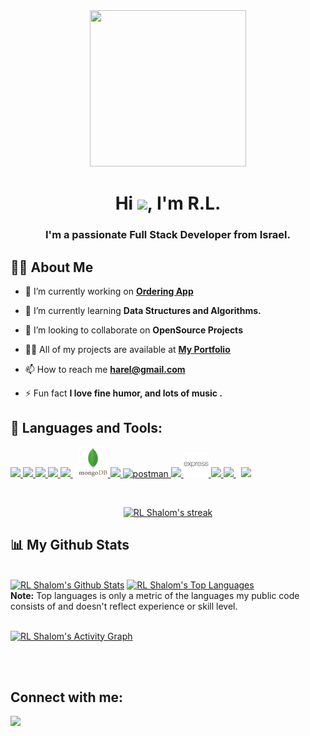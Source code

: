 <!--<a href="#"><img width="100%" height="auto" src="https://i.imgur.com/iXuL1HG.png" height="175px"/></a>-->
<div align="center">
<a  href="#"><img  width="250" height="250" src="https://live.staticflickr.com/65535/51903399640_8265160fec_o.jpg" height="175px"/></a></div>

<!-- <a align="center" data-flickr-embed="true" href="https://www.flickr.com/photos/45027510@N08/51903399640/in/datetaken/" title="rls"><img src="https://live.staticflickr.com/65535/51903399640_8265160fec_o.jpg" width="626" height="626" alt="rls"></a><script async src="//embedr.flickr.com/assets/client-code.js" charset="utf-8"></script> -->

<h1 align="center">Hi <img src="https://raw.githubusercontent.com/MartinHeinz/MartinHeinz/master/wave.gif" width="30px">, I'm R.L.</h1>
<h3 align="center">I'm a passionate Full Stack Developer from Israel.</h3>

## 🙋‍♂️ About Me

- 🔭 I’m currently working on **[Ordering App](https://restaurant-ord.herokuapp.com/)**

- 🌱 I’m currently learning **Data Structures and Algorithms.**

- 👯 I’m looking to collaborate on **OpenSource Projects**

- 👨‍💻 All of my projects are available at **[My Portfolio](https://)**

- 📫 How to reach me **harel@gmail.com**

- ⚡ Fun fact **I love fine humor, and lots of music .**

## 🚀 Languages and Tools:

<p align="left"> 
    <a href="https://reactjs.org/" target="_blank"> <img src="https://img.icons8.com/color/48/000000/react-native.png"/> </a>
    <a href="https://developer.mozilla.org/en-US/docs/Web/JavaScript" target="_blank"> <img src="https://img.icons8.com/color/48/000000/javascript.png"/> </a> 
    <a href="https://www.w3.org/html/" target="_blank"> <img src="https://img.icons8.com/color/48/000000/html-5.png"/> </a> 
    <a href="https://www.w3schools.com/css/" target="_blank"> <img src="https://img.icons8.com/color/48/000000/css3.png"/> </a> 
    <a style="padding-right:8px;" href="https://nodejs.org" target="_blank"> <img src="https://img.icons8.com/color/48/000000/nodejs.png"/> </a> 
    <a href="https://www.mongodb.com/" target="_blank"> <img src="https://raw.githubusercontent.com/devicons/devicon/master/icons/mongodb/mongodb-original-wordmark.svg" alt="mongodb" width="48" height="48"/> </a> 
    <a href="https://firebase.google.com/" target="_blank"> <img src="https://img.icons8.com/color/48/000000/firebase.png"/> </a> 
    <a href="https://postman.com" target="_blank"> <img src="https://www.vectorlogo.zone/logos/getpostman/getpostman-icon.svg" alt="postman" width="45" height="45"/> </a>   
    <a href="https://git-scm.com/" target="_blank"> <img src="https://img.icons8.com/color/48/000000/git.png"/> </a> 
    <a href="https://expressjs.com" target="_blank"> <img src="https://raw.githubusercontent.com/devicons/devicon/master/icons/express/express-original-wordmark.svg" alt="express" width="40" height="40"/> </a>
    <a href="https://www.python.org" target="_blank"> <img src="https://img.icons8.com/color/48/000000/python.png"/> </a> 
<a style="padding-right:8px;" href="https://www.mysql.com/" target="_blank"> <img src="https://img.icons8.com/fluent/50/000000/mysql-logo.png"/> </a>
<a style="padding-right:8px;" href="https://www.php.net/" target="_blank">
<img src="https://img.icons8.com/external-soft-fill-juicy-fish/50/000000/external-php-coding-and-development-soft-fill-soft-fill-juicy-fish.png"/></a>
</p>

<!-- [![React Badge](https://img.shields.io/badge/-React-61DBFB?style=for-the-badge&labelColor=black&logo=react&logoColor=61DBFB)](#)  [![Javascript Badge](https://img.shields.io/badge/-Javascript-F0DB4F?style=for-the-badge&labelColor=black&logo=javascript&logoColor=F0DB4F)](#) [![Typescript Badge](https://img.shields.io/badge/-Typescript-007acc?style=for-the-badge&labelColor=black&logo=typescript&logoColor=007acc)](#) [![Nodejs Badge](https://img.shields.io/badge/-Nodejs-3C873A?style=for-the-badge&labelColor=black&logo=node.js&logoColor=3C873A)](#) [![GraphQL Badge](https://img.shields.io/badge/-GraphQl-e535ab?style=for-the-badge&labelColor=black&logo=node.js&logoColor=e535ab)](#) -->
<br/>

<p align="center">
    <a href="https://github.com/RL20/github-readme-streak-stats">
        <img title="🔥 Get streak stats for your profile at git.io/streak-stats" alt="RL Shalom's streak" src="https://github-readme-streak-stats.herokuapp.com/?user=RL20&theme=black-ice&hide_border=true&stroke=0000&background=060A0CD0"/>
    </a>
</p>

## 📊 My Github Stats

  <br/>
    <a href="https://github.com/RL20/github-readme-stats"><img alt="RL Shalom's Github Stats" src="https://github-readme-stats.vercel.app/api?username=RL20&show_icons=true&count_private=true&theme=react&hide_border=true&bg_color=0D1117" /></a>
  <a href="https://github.com/RL20/github-readme-stats"><img alt="RL Shalom's Top Languages" src="https://github-readme-stats.vercel.app/api/top-langs/?username=RL20&langs_count=8&count_private=true&layout=compact&theme=react&hide_border=true&bg_color=0D1117" /></a>
  <br/>
  <b>Note:</b> Top languages is only a metric of the languages my public code consists of and doesn't reflect experience or skill level.

<br/>
<br/>

<a href="https://github.com/RL20/github-readme-activity-graph"><img alt="RL Shalom's Activity Graph" src="https://activity-graph.herokuapp.com/graph?username=RL20&bg_color=0D1117&color=5BCDEC&line=5BCDEC&point=FFFFFF&hide_border=true" /></a>

<br/>
<br/>

## Connect with me:

<p align="left">

<a href = "https://www.linkedin.com/in/harel-shalom-b7b48716/"><img src="https://img.icons8.com/fluent/48/000000/linkedin.png"/></a>

<!--
<a href = "https://twitter.com/subhamraoniar"><img src="https://img.icons8.com/fluent/48/000000/twitter.png"/></a>
<a href = "https://www.instagram.com/subhamraoniar/"><img src="https://img.icons8.com/fluent/48/000000/instagram-new.png"/></a>
<a href = "https://www.youtube.com/channel/UC-NXT1lYAOPa3lrgWXqvuHA"><img src="https://img.icons8.com/color/48/000000/youtube-play.png"/></a>-->

</p>
<!--
## ❤ Views and Followers

<a href="https://github.com/Meghna-DAS/github-profile-views-counter">
    <img src="https://komarev.com/ghpvc/?username=RL20">
</a>
<a href="https://github.com/RL20?tab=followers"><img src="https://img.shields.io/github/followers/RL20?label=Followers&style=social" alt="GitHub Badge"></a> -->
